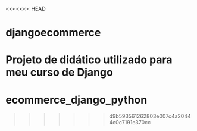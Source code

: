 <<<<<<< HEAD
# djangoecommerce
Projeto de didático utilizado para meu curso de Django
=======
# ecommerce_django_python
>>>>>>> d9b593561262803e007c4a20444c0c7191e370cc
